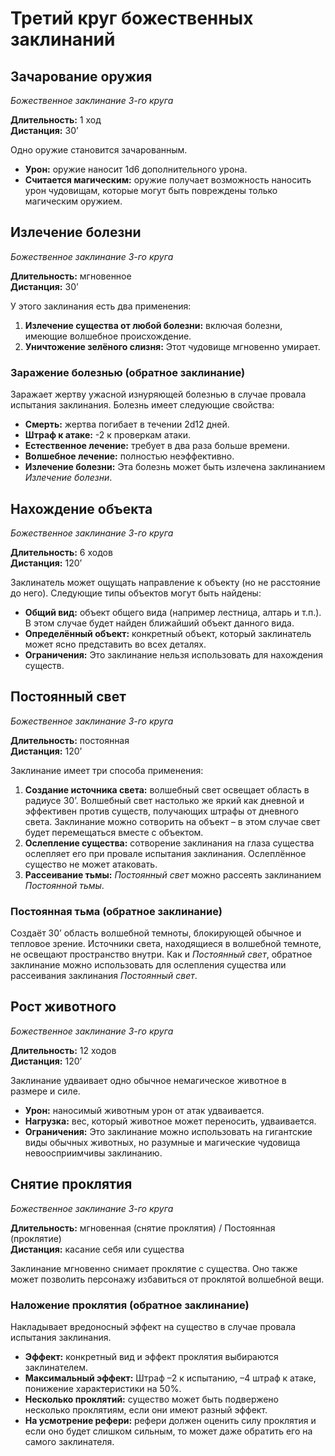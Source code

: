 # Третий круг божественных заклинаний

## Зачарование оружия

_Божественное заклинание 3-го круга_

**Длительность:** 1 ход\
**Дистанция:** 30’

Одно оружие становится зачарованным.

-   **Урон:** оружие наносит 1d6 дополнительного урона.
-   **Считается магическим:** оружие получает возможность наносить урон чудовищам, которые могут быть повреждены только магическим оружием.

## Излечение болезни

_Божественное заклинание 3-го круга_

**Длительность:** мгновенное\
**Дистанция:** 30’

У этого заклинания есть два применения:

1. **Излечение существа от любой болезни:** включая болезни, имеющие волшебное происхождение.
2. **Уничтожение зелёного слизня:** Этот чудовище мгновенно умирает.

### Заражение болезнью (обратное заклинание)

Заражает жертву ужасной изнуряющей болезнью в случае провала испытания заклинания. Болезнь имеет следующие свойства:

-   **Смерть:** жертва погибает в течении 2d12 дней.
-   **Штраф к атаке:** -2 к проверкам атаки.
-   **Естественное лечение:** требует в два раза больше времени.
-   **Волшебное лечение:** полностью неэффективно.
-   **Излечение болезни:** Эта болезнь может быть излечена заклинанием _Излечение болезни_.

## Нахождение объекта

_Божественное заклинание 3-го круга_

**Длительность:** 6 ходов\
**Дистанция:** 120’

Заклинатель может ощущать направление к объекту (но не расстояние до него). Следующие типы объектов могут быть найдены:

-   **Общий вид:** объект общего вида (например лестница, алтарь и т.п.). В этом случае будет найден ближайший объект данного вида.
-   **Определённый объект:** конкретный объект, который заклинатель может ясно представить во всех деталях.
-   **Ограничения:** Это заклинание нельзя использовать для нахождения существ.

## Постоянный свет

_Божественное заклинание 3-го круга_

**Длительность:** постоянная\
**Дистанция:** 120’

Заклинание имеет три способа применения:

1. **Создание источника света:** волшебный свет освещает область в радиусе 30’. Волшебный свет настолько же яркий как дневной и эффективен против существ, получающих штрафы от дневного света. Заклинание можно сотворить на объект – в этом случае свет будет перемещаться вместе с объектом.
2. **Ослепление существа:** сотворение заклинания на глаза существа ослепляет его при провале испытания заклинания. Ослеплённое существо не может атаковать.
3. **Рассеивание тьмы:** _Постоянный свет_ можно рассеять заклинанием _Постоянной тьмы_.

### Постоянная тьма (обратное заклинание)

Создаёт 30’ область волшебной темноты, блокирующей обычное и тепловое зрение. Источники света, находящиеся в волшебной темноте, не освещают пространство внутри. Как и _Постоянный свет_, обратное заклинание можно использовать для ослепления существа или рассеивания заклинания _Постоянный свет_.

## Рост животного

_Божественное заклинание 3-го круга_

**Длительность:** 12 ходов\
**Дистанция:** 120’

Заклинание удваивает одно обычное немагическое животное в размере и силе.

-   **Урон:** наносимый животным урон от атак удваивается.
-   **Нагрузка:** вес, который животное может переносить, удваивается.
-   **Ограничения:** Это заклинание можно использовать на гигантские виды обычных животных, но разумные и магические чудовища невоосприимчивы заклинанию.

## Снятие проклятия

_Божественное заклинание 3-го круга_

**Длительность:** мгновенная (снятие проклятия) / Постоянная (проклятие)\
**Дистанция:** касание себя или существа

Заклинание мгновенно снимает проклятие с существа. Оно также может позволить персонажу избавиться от проклятой волшебной вещи.

### Наложение проклятия (обратное заклинание)

Накладывает вредоносный эффект на существо в случае провала испытания заклинания.

-   **Эффект:** конкретный вид и эффект проклятия выбираются заклинателем.
-   **Максимальный эффект:** Штраф –2 к испытанию, –4 штраф к атаке, понижение характеристики на 50%.
-   **Несколько проклятий:** существо может быть подвержено несколько проклятиям, если они имеют разный эффект.
-   **На усмотрение рефери:** рефери должен оценить силу проклятия и если оно будет слишком сильным, то может даже обратить его на самого заклинателя.

